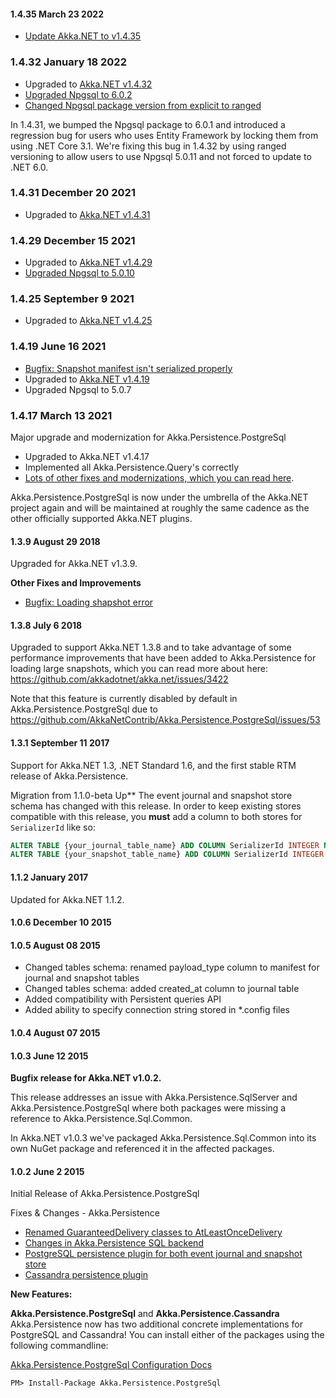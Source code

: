 #### 1.4.35 March 23 2022 ####
* [Update Akka.NET to v1.4.35](https://github.com/akkadotnet/akka.net/releases/tag/1.4.35)

### 1.4.32 January 18 2022 ###
- Upgraded to [Akka.NET v1.4.32](https://github.com/akkadotnet/akka.net/releases/tag/1.4.32)
- [Upgraded Npgsql to 6.0.2](https://github.com/akkadotnet/Akka.Persistence.PostgreSql/pull/128)
- [Changed Npgsql package version from explicit to ranged](https://github.com/akkadotnet/Akka.Persistence.PostgreSql/pull/126)

 In 1.4.31, we bumped the Npgsql package to 6.0.1 and introduced a regression bug for users who uses Entity Framework by locking them from using .NET Core 3.1. We're fixing this bug in 1.4.32 by using ranged versioning to allow users to use Npgsql 5.0.11 and not forced to update to .NET 6.0.  

### 1.4.31 December 20 2021 ###
- Upgraded to [Akka.NET v1.4.31](https://github.com/akkadotnet/akka.net/releases/tag/1.4.31)

### 1.4.29 December 15 2021 ###
- Upgraded to [Akka.NET v1.4.29](https://github.com/akkadotnet/akka.net/releases/tag/1.4.29)
- [Upgraded Npgsql to 5.0.10](https://github.com/akkadotnet/Akka.Persistence.PostgreSql/pull/106)


### 1.4.25 September 9 2021 ###
- Upgraded to [Akka.NET v1.4.25](https://github.com/akkadotnet/akka.net/releases/tag/1.4.25)

### 1.4.19 June 16 2021 ###

- [Bugfix: Snapshot manifest isn't serialized properly](https://github.com/akkadotnet/Akka.Persistence.PostgreSql/pull/92)
- Upgraded to [Akka.NET v1.4.19](https://github.com/akkadotnet/akka.net/releases/tag/1.4.19)
- Upgraded Npgsql to 5.0.7

### 1.4.17 March 13 2021 ###
Major upgrade and modernization for Akka.Persistence.PostgreSql

- Upgraded to Akka.NET v1.4.17
- Implemented all Akka.Persistence.Query's correctly
- [Lots of other fixes and modernizations, which you can read here](https://github.com/akkadotnet/Akka.Persistence.PostgreSql/projects/1).

Akka.Persistence.PostgreSql is now under the umbrella of the Akka.NET project again and will be maintained at roughly the same cadence as the other officially supported Akka.NET plugins.

#### 1.3.9 August 29 2018 ####
Upgraded for Akka.NET v1.3.9.

**Other Fixes and Improvements**
* [Bugfix: Loading shapshot error](https://github.com/AkkaNetContrib/Akka.Persistence.PostgreSql/issues/57)

#### 1.3.8 July 6 2018 ####
Upgraded to support Akka.NET 1.3.8 and to take advantage of some performance improvements that have been added to Akka.Persistence for loading large snapshots, which you can read more about here: https://github.com/akkadotnet/akka.net/issues/3422

Note that this feature is currently disabled by default in Akka.Persistence.PostgreSql due to https://github.com/AkkaNetContrib/Akka.Persistence.PostgreSql/issues/53

#### 1.3.1 September 11 2017 ####
Support for Akka.NET 1.3, .NET Standard 1.6, and the first stable RTM release of Akka.Persistence.

Migration from 1.1.0-beta Up**
The event journal and snapshot store schema has changed with this release.  In order to keep existing stores compatible with this release, you **must** add a column to both stores for `SerializerId` like so:
```sql
ALTER TABLE {your_journal_table_name} ADD COLUMN SerializerId INTEGER NULL
ALTER TABLE {your_snapshot_table_name} ADD COLUMN SerializerId INTEGER NULL
```

#### 1.1.2 January 2017 ####

Updated for Akka.NET 1.1.2.

#### 1.0.6 December 10 2015 ####

#### 1.0.5 August 08 2015 ####

- Changed tables schema: renamed payload_type column to manifest for journal and snapshot tables
- Changed tables schema: added created_at column to journal table
- Added compatibility with Persistent queries API
- Added ability to specify connection string stored in \*.config files

#### 1.0.4 August 07 2015 ####

#### 1.0.3 June 12 2015 ####
**Bugfix release for Akka.NET v1.0.2.**

This release addresses an issue with Akka.Persistence.SqlServer and Akka.Persistence.PostgreSql where both packages were missing a reference to Akka.Persistence.Sql.Common.

In Akka.NET v1.0.3 we've packaged Akka.Persistence.Sql.Common into its own NuGet package and referenced it in the affected packages.

#### 1.0.2 June 2 2015
Initial Release of Akka.Persistence.PostgreSql

Fixes & Changes - Akka.Persistence
* [Renamed GuaranteedDelivery classes to AtLeastOnceDelivery](https://github.com/akkadotnet/akka.net/pull/984)
* [Changes in Akka.Persistence SQL backend](https://github.com/akkadotnet/akka.net/pull/963)
* [PostgreSQL persistence plugin for both event journal and snapshot store](https://github.com/akkadotnet/akka.net/pull/971)
* [Cassandra persistence plugin](https://github.com/akkadotnet/akka.net/pull/995)

**New Features:**

**Akka.Persistence.PostgreSql** and **Akka.Persistence.Cassandra**
Akka.Persistence now has two additional concrete implementations for PostgreSQL and Cassandra! You can install either of the packages using the following commandline:

[Akka.Persistence.PostgreSql Configuration Docs](https://github.com/akkadotnet/akka.net/tree/dev/src/contrib/persistence/Akka.Persistence.PostgreSql)
```
PM> Install-Package Akka.Persistence.PostgreSql
```
